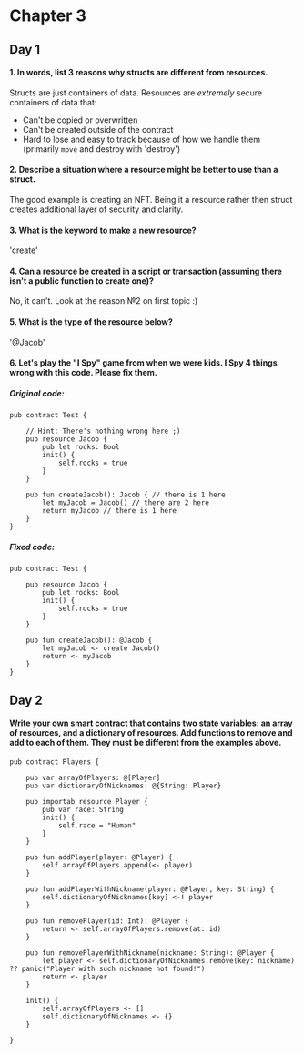 # Chapter 3
## Day 1

#### 1. In words, list 3 reasons why structs are different from resources.

Structs are just containers of data.
Resources are *extremely* secure containers of data that:
- Can't be copied or overwritten
- Can't be created outside of the contract
- Hard to lose and easy to track because of how we handle them (primarily `move` and destroy with 'destroy')

#### 2. Describe a situation where a resource might be better to use than a struct.

The good example is creating an NFT. Being it a resource rather then struct creates additional layer of security and clarity.

#### 3. What is the keyword to make a new resource?

'create'

#### 4. Can a resource be created in a script or transaction (assuming there isn't a public function to create one)?

No, it can't. Look at the reason №2 on first topic :)

#### 5. What is the type of the resource below?

'@Jacob'

#### 6. Let's play the "I Spy" game from when we were kids. I Spy 4 things wrong with this code. Please fix them.

##### Original code:

```cadence
pub contract Test {

    // Hint: There's nothing wrong here ;)
    pub resource Jacob {
        pub let rocks: Bool
        init() {
            self.rocks = true
        }
    }

    pub fun createJacob(): Jacob { // there is 1 here
        let myJacob = Jacob() // there are 2 here
        return myJacob // there is 1 here
    }
}
```

##### Fixed code:

```cadence
pub contract Test {

    pub resource Jacob {
        pub let rocks: Bool
        init() {
            self.rocks = true
        }
    }

    pub fun createJacob(): @Jacob { 
        let myJacob <- create Jacob() 
        return <- myJacob 
    }
}
```

## Day 2

#### Write your own smart contract that contains two state variables: an array of resources, and a dictionary of resources. Add functions to remove and add to each of them. They must be different from the examples above.

```cadence
pub contract Players {

    pub var arrayOfPlayers: @[Player]
    pub var dictionaryOfNicknames: @{String: Player}

    pub importab resource Player {
        pub var race: String
        init() {
            self.race = "Human"
        }
    }

    pub fun addPlayer(player: @Player) {
        self.arrayOfPlayers.append(<- player)
    }

    pub fun addPlayerWithNickname(player: @Player, key: String) {
        self.dictionaryOfNicknames[key] <-! player
    }

    pub fun removePlayer(id: Int): @Player {
        return <- self.arrayOfPlayers.remove(at: id)
    }

    pub fun removePlayerWithNickname(nickname: String): @Player {
        let player <- self.dictionaryOfNicknames.remove(key: nickname) ?? panic("Player with such nickname not found!")
        return <- player
    }

    init() {
        self.arrayOfPlayers <- []
        self.dictionaryOfNicknames <- {}
    }

}
```